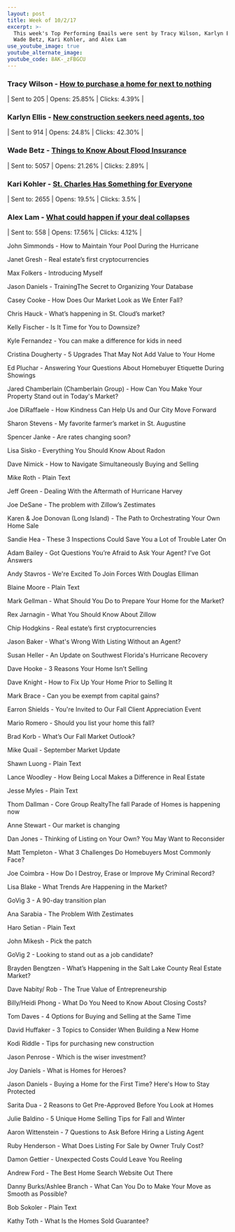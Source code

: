 ```yaml
---
layout: post
title: Week of 10/2/17
excerpt: >-
  This week's Top Performing Emails were sent by Tracy Wilson, Karlyn Ellis,
  Wade Betz, Kari Kohler, and Alex Lam
use_youtube_image: true
youtube_alternate_image:
youtube_code: 8AK-_zFBGCU
---
```



### Tracy Wilson - [How to purchase a home for next to nothing](http://p0.vresp.com/m4kgqe)

| Sent to 205       | Opens: 25.85%       | Clicks: 4.39% |

### Karlyn Ellis - [New construction seekers need agents, too](http://p0.vresp.com/U3ZRO7)

| Sent to 914       | Opens: 24.8%       | Clicks: 42.30% |

### Wade Betz - [Things to Know About Flood Insurance](http://p0.vresp.com/bKMm0G)

| Sent to: 5057       | Opens: 21.26%       | Clicks: 2.89% |

### Kari Kohler - [St. Charles Has Something for Everyone](http://p0.vresp.com/AFiAuu)

| Sent to: 2655       | Opens: 19.5%       | Clicks: 3.5% |

### Alex Lam - [What could happen if your deal collapses](http://p0.vresp.com/gkUHgL)

| Sent to: 558       | Opens: 17.56%       | Clicks: 4.12% |

John Simmonds - How to Maintain Your Pool During the Hurricane

Janet Gresh - Real estate’s first cryptocurrencies

Max Folkers - Introducing Myself

Jason Daniels - TrainingThe Secret to Organizing Your Database

Casey Cooke - How Does Our Market Look as We Enter Fall?

Chris Hauck - What’s happening in St. Cloud’s market?

Kelly Fischer - Is It Time for You to Downsize?

Kyle Fernandez - You can make a difference for kids in need

Cristina Dougherty - 5 Upgrades That May Not Add Value to Your Home

Ed Pluchar - Answering Your Questions About Homebuyer Etiquette During Showings

Jared Chamberlain (Chamberlain Group) - How Can You Make Your Property Stand out in Today's Market?

Joe DiRaffaele - How Kindness Can Help Us and Our City Move Forward

Sharon Stevens - My favorite farmer’s market in St. Augustine

Spencer Janke - Are rates changing soon?

Lisa Sisko - Everything You Should Know About Radon

Dave Nimick - How to Navigate Simultaneously Buying and Selling

Mike Roth - Plain Text

Jeff Green - Dealing With the Aftermath of Hurricane Harvey

Joe DeSane - The problem with Zillow’s Zestimates

Karen & Joe Donovan (Long Island) - The Path to Orchestrating Your Own Home Sale

Sandie Hea - These 3 Inspections Could Save You a Lot of Trouble Later On

Adam Bailey - Got Questions You’re Afraid to Ask Your Agent? I’ve Got Answers

Andy Stavros - We're Excited To Join Forces With Douglas Elliman

Blaine Moore - Plain Text

Mark Gellman - What Should You Do to Prepare Your Home for the Market?

Rex Jarnagin - What You Should Know About Zillow

Chip Hodgkins - Real estate’s first cryptocurrencies

Jason Baker - What's Wrong With Listing Without an Agent?

Susan Heller - An Update on Southwest Florida's Hurricane Recovery

Dave Hooke - 3 Reasons Your Home Isn’t Selling

Dave Knight - How to Fix Up Your Home Prior to Selling It

Mark Brace - Can you be exempt from capital gains?

Earron Shields - You're Invited to Our Fall Client Appreciation Event

Mario Romero - Should you list your home this fall?

Brad Korb - What’s Our Fall Market Outlook?

Mike Quail - September Market Update

Shawn Luong - Plain Text

Lance Woodley - How Being Local Makes a Difference in Real Estate

Jesse Myles - Plain Text

Thom Dallman - Core Group RealtyThe fall Parade of Homes is happening now

Anne Stewart - Our market is changing

Dan Jones - Thinking of Listing on Your Own? You May Want to Reconsider

Matt Templeton - What 3 Challenges Do Homebuyers Most Commonly Face?

Joe Coimbra - How Do I Destroy, Erase or Improve My Criminal Record?

Lisa Blake - What Trends Are Happening in the Market?

GoVig 3 - A 90-day transition plan

Ana Sarabia - The Problem With Zestimates

Haro Setian - Plain Text

John Mikesh - Pick the patch

GoVig 2 - Looking to stand out as a job candidate?

Brayden Bengtzen - What’s Happening in the Salt Lake County Real Estate Market?

Dave Nabity/ Rob - The True Value of Entrepreneurship

Billy/Heidi Phong - What Do You Need to Know About Closing Costs?

Tom Daves - 4 Options for Buying and Selling at the Same Time

David Huffaker - 3 Topics to Consider When Building a New Home

Kodi Riddle - Tips for purchasing new construction

Jason Penrose - Which is the wiser investment?

Joy Daniels - What is Homes for Heroes?

Jason Daniels - Buying a Home for the First Time? Here's How to Stay Protected

Sarita Dua - 2 Reasons to Get Pre-Approved Before You Look at Homes

Julie Baldino - 5 Unique Home Selling Tips for Fall and Winter

Aaron Wittenstein - 7 Questions to Ask Before Hiring a Listing Agent

Ruby Henderson - What Does Listing For Sale by Owner Truly Cost?

Damon Gettier - Unexpected Costs Could Leave You Reeling

Andrew Ford - The Best Home Search Website Out There

Danny Burks/Ashlee Branch - What Can You Do to Make Your Move as Smooth as Possible?

Bob Sokoler - Plain Text

Kathy Toth - What Is the Homes Sold Guarantee?